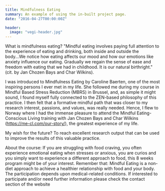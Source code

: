 ```yaml
---
title: Mindfulness Eating
summary: An example of using the in-built project page.
date: "2016-04-27T00:00:00Z"

header:
  image: "vegi-header.jpg"
---
```


What is mindfulness eating?
"Mindful eating involves paying full attention to the experience of eating and drinking, both inside and outside the body...We notice how eating affects our mood and how our emotions like anxiety influence our eating. Gradually we regain the sense of ease and freedom with eating that we had in childhood. It is our natural birthright." (cit. by Jan Chozen Bays and Char Wilkins).

I was introduced to Mindfulness Eating by Caroline Baerten, one of the most inspiring persons I ever met in my life. She followed me during my course in Mindful Based Stress Reduction (MBRS) in Brussel, and, as simple it might sound, I found myself fully connected to the ZEN-based philosophy of this practice. I then felt that a formative mindful path that was closer to my research interest, passions, and values, was really needed. Hence, I flew to Norway where I had the immense pleasure to attend the Mindful Eating-Conscious Living training with Jan Chozen Bays and Char Wilkins (https://me-cl.com/our-story/), the greatest experience of my life.

My wish for the future? To reach excellent research output that can be used to improve the results of this valuable practice.

About the course:
If you are struggling with food craving, you often experience emotional eating when stresses or anxious, you are curios and you simply want to experience a different approach to food, this 8 weeks program might be of your interest. Remember that: Mindful Eating is a non-diet approach to achieve a healthier relationship with food and your body.
The participation depends upon medical-related conditions. If interested to participate and/or need further information please check the contact section of the website



